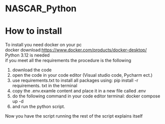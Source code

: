 # NASCAR_Python

# How to install
To install you need docker on your pc\
docker download:https://www.docker.com/products/docker-desktop/ \
Python 3.12 is needed \
if you meet all the requirements the procedure is the following 
1. download the code
2. open the code in your code editor (Visual studio code, Pycharm ect.)
3. use requirements.txt to install all packages using: pip install -r requirements. txt in the terminal
4. copy the .env.examle content and place it in a new file called .env
4. do the following command in your code editor terminal: docker compose up -d
5. and run the python script.

Now you have the script running the rest of the script explains itself